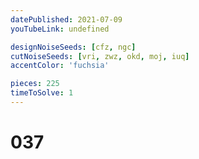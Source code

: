 ```yaml
---
datePublished: 2021-07-09
youTubeLink: undefined

designNoiseSeeds: [cfz, ngc]
cutNoiseSeeds: [vri, zwz, okd, moj, iuq]
accentColor: 'fuchsia'

pieces: 225
timeToSolve: 1
---
```


# 037
